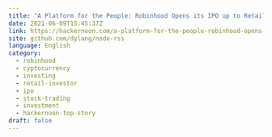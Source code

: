 ```yaml
---
title: "A Platform for the People: Robinhood Opens its IPO up to Retail Investors "
date: 2021-06-09T15:45:37Z
link: https://hackernoon.com/a-platform-for-the-people-robinhood-opens-its-ipo-up-to-retail-investors-b54p35e1?source=rss&utm_medium=RSS&utm_source=news.12bit.vn
site: github.com/dylang/node-rss
language: English
category:
  - robinhood
  - cyptocurrency
  - investing
  - retail-investor
  - ipo
  - stock-trading
  - investment
  - hackernoon-top-story
draft: false
---
```

